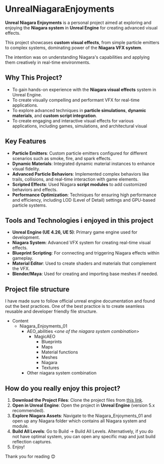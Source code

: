 # UnrealNiagaraEnjoyments

**Unreal Niagara Enjoyments** is a personal project aimed at exploring and enjoying the **Niagara system** in **Unreal Engine** for creating advanced visual effects. 

This project showcases **custom visual effects**, from simple particle emitters to complex systems, dominating power of the **Niagara VFX system**. 

The intention was on understanding Niagara's capabilities and applying them creatively in real-time environments.

## Why This Project?
- To gain hands-on experience with the **Niagara visual effects** system in Unreal Engine.
- To create visually compelling and performant VFX for real-time applications.
- To explore advanced techniques in **particle simulations**, **dynamic materials**, and **custom script integration**.
- To create engaging and interactive visual effects for various applications, including games, simulations, and architectural visual


## Key Features
- **Particle Emitters**: Custom particle emitters configured for different scenarios such as smoke, fire, and spark effects.
- **Dynamic Materials**: Integrated dynamic material instances to enhance visual fidelity.
- **Advanced Particle Behaviors**: Implemented complex behaviors like trails, collisions, and real-time interaction with game elements.
- **Scripted Effects**: Used Niagara **script modules** to add customized behaviors and effects.
- **Performance Optimization**: Techniques for ensuring high performance and efficiency, including LOD (Level of Detail) settings and GPU-based particle systems.

## Tools and Technologies i enjoyed in this project
- **Unreal Engine (UE 4.26, UE 5)**: Primary game engine used for development.
- **Niagara System**: Advanced VFX system for creating real-time visual effects.
- **Blueprint Scripting**: For connecting and triggering Niagara effects within gameplay.
- **Material Editor**: Used to create shaders and materials that complement the VFX.
- **Blender/Maya**: Used for creating and importing base meshes if needed.

## Project file structure

I have made sure to follow official unreal engine documentation and found out the best practices. One of the best practice is to create seamless reusable and developer friendly file structure.

- Content
    - Niagara_Enjoyments_01
        - AEO_abilities <*one of the niagara system combination*>
            - MagicAEO
                - Blueprints
                - Maps
                - Material functions
                - Meshes
                - Niagara 
                - Textures
        - Other niagara system combination

## How do you really enjoy this project? 

1. **Download the Project Files**: Clone the project files from [this link](https://drive.google.com/drive/folders/1pitPwyUM1bznsUzCCL5sVA_Q-AzhWxtg?usp=sharing).
2. **Open in Unreal Engine**: Open the project in **Unreal Engine** (version 5.x recommended).
3. **Explore Niagara Assets**: Navigate to the Niagara_Enjoyments_01 and open up any Niagara folder which contains all Niagara system and module. 
4. **Build All Levels**: Go to Build -> Build All Levels. Alternatively, if you do not have optimal system, you can open any specific map and just build reflection captures.
5. Enjoy!


Thank you for reading 😊
 